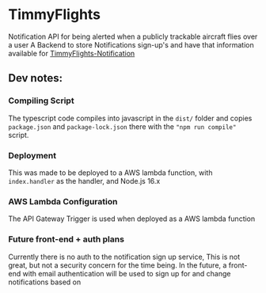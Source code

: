 # TimmyFlights
Notification API for being alerted when a publicly trackable aircraft flies over a user
A Backend to store Notifications sign-up's and have that information available for [TimmyFlights-Notification](https://github.com/tim-stephenson/TimmyFlights-Notification)


## Dev notes:

### Compiling Script
The typescript code compiles into javascript in the `dist/` folder and copies `package.json` and `package-lock.json` there with the `"npm run compile"` script. 

### Deployment
This was made to be deployed to a AWS lambda function, with `index.handler` as the handler, and Node.js 16.x

### AWS Lambda Configuration
The API Gateway Trigger is used when deployed as a AWS lambda function

### Future front-end + auth plans
Currently there is no auth to the notification sign up service, This is not great, but not a security concern for the time being. In the future, a front-end with email authentication will be used to sign up for and change notifications based on
